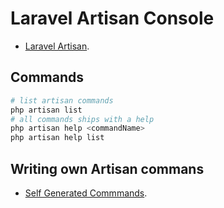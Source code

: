 # Laravel Artisan Console

* [Laravel Artisan](https://laravel.com/docs/5.5/artisan).

## Commands
```bash
# list artisan commands
php artisan list
# all commands ships with a help
php artisan help <commandName>
php artisan help list
```

## Writing own Artisan commans
* [Self Generated Commmands](https://laravel.com/docs/5.5/artisan#writing-commands).